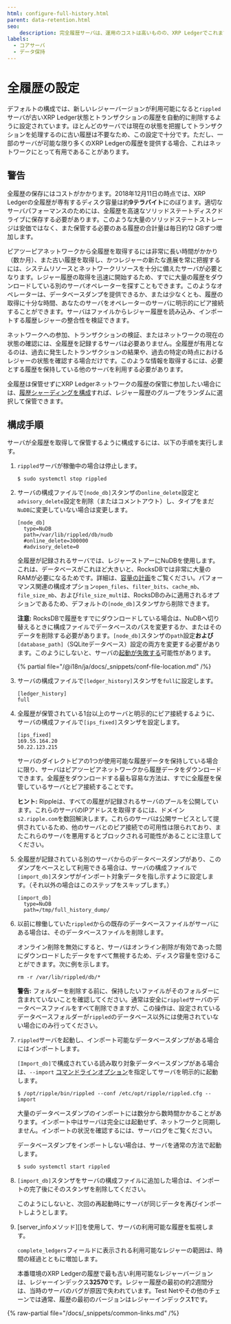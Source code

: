 ```yaml
---
html: configure-full-history.html
parent: data-retention.html
seo:
    description: 完全履歴サーバは、運用のコストは高いものの、XRP Ledgerでこれまでに発生したすべてのトランザクションの記録を提供します。
labels:
  - コアサーバ
  - データ保持
---
```

# 全履歴の設定

デフォルトの構成では、新しいレジャーバージョンが利用可能になると`rippled`サーバが古いXRP Ledger状態とトランザクションの履歴を自動的に削除するように設定されています。ほとんどのサーバでは現在の状態を把握してトランザクションを処理するのに古い履歴は不要なため、この設定で十分です。ただし、一部のサーバが可能な限り多くのXRP Ledgerの履歴を提供する場合、これはネットワークにとって有用であることがあります。

## 警告

全履歴の保存にはコストがかかります。2018年12月11日の時点では、XRP Ledgerの全履歴が専有するディスク容量は約**9テラバイト**にのぼります。適切なサーバパフォーマンスのためには、全履歴を高速なソリッドステートディスクドライブに保存する必要があります。このような大量のソリッドステートストレージは安価ではなく、また保管する必要のある履歴の合計量は毎日約12 GBずつ増加します。

ピアツーピアネットワークから全履歴を取得するには非常に長い時間がかかり（数か月）、また古い履歴を取得し、かつレジャーの新たな進展を常に把握するには、システムリソースとネットワークリソースを十分に備えたサーバが必要となります。レジャー履歴の取得を迅速に開始するため、すでに大量の履歴をダウンロードしている別のサーバオペレーターを探すこともできます。このようなオペレーターは、データベースダンプを提供できるか、または少なくとも、履歴の取得に十分な時間、あなたのサーバをオペレーターのサーバに明示的にピア接続することができます。サーバはファイルからレジャー履歴を読み込み、インポートする履歴レジャーの整合性を検証できます。

ネットワークへの参加、トランザクションの検証、またはネットワークの現在の状態の確認には、全履歴を記録するサーバは必要ありません。全履歴が有用となるのは、過去に発生したトランザクションの結果や、過去の特定の時点におけるレジャーの状態を確認する場合だけです。このような情報を取得するには、必要とする履歴を保持している他のサーバを利用する必要があります。

全履歴は保管せずにXRP Ledgerネットワークの履歴の保管に参加したい場合には、[履歴シャーディングを構成](configure-history-sharding.md)すれば、レジャー履歴のグループをランダムに選択して保管できます。

## 構成手順

サーバが全履歴を取得して保管するように構成するには、以下の手順を実行します。

1. `rippled`サーバが稼働中の場合は停止します。

    ```
    $ sudo systemctl stop rippled
    ```

0. サーバの構成ファイルで`[node_db]`スタンザの`online_delete`設定と`advisory_delete`設定を削除（またはコメントアウト）し、タイプをまだ`NuDB`に変更していない場合は変更します。

    ```
    [node_db]
      type=NuDB
      path=/var/lib/rippled/db/nudb
      #online_delete=300000
      #advisory_delete=0
    ```

    全履歴が記録されるサーバでは、レジャーストアーにNuDBを使用します。これは、データベースがこれほど大きいと、RocksDBでは非常に大量のRAMが必要になるためです。詳細は、[容量の計画](../../installation/capacity-planning.md)をご覧ください。パフォーマンス関連の構成オプション`open_files`、`filter_bits`、`cache_mb`、`file_size_mb`、および`file_size_mult`は、RocksDBのみに適用されるオプションであるため、デフォルトの`[node_db]`スタンザから削除できます。

    **注意:** RocksDBで履歴をすでにダウンロードしている場合は、NuDBへ切り替えるときに構成ファイルでデータベースのパスを変更するか、またはそのデータを削除する必要があります。`[node_db]`スタンザの`path`設定**および**`[database_path]`（SQLiteデータベース）設定の両方を変更する必要があります。このようにしないと、サーバの[起動が失敗する](../../troubleshooting/server-wont-start.md#状態dbエラー)可能性があります。

    {% partial file="/@i18n/ja/docs/_snippets/conf-file-location.md" /%}

0. サーバの構成ファイルで`[ledger_history]`スタンザを`full`に設定します。

    ```
    [ledger_history]
    full
    ```

0. 全履歴が保管されている1台以上のサーバと明示的にピア接続するように、サーバの構成ファイルで`[ips_fixed]`スタンザを設定します。

    ```
    [ips_fixed]
    169.55.164.20
    50.22.123.215
    ```

    サーバのダイレクトピアの1つが使用可能な履歴データを保持している場合に限り、サーバはピアツーピアネットワークから履歴データをダウンロードできます。全履歴をダウンロードする最も容易な方法は、すでに全履歴を保管しているサーバとピア接続することです。

    **ヒント:** Rippleは、すべての履歴が記録されるサーバのプールを公開しています。これらのサーバのIPアドレスを取得するには、ドメイン`s2.ripple.com`を数回解決します。これらのサーバは公開サービスとして提供されているため、他のサーバとのピア接続での可用性は限られており、またこれらのサーバを悪用するとブロックされる可能性があることに注意してください。

0. 全履歴が記録されている別のサーバからのデータベースダンプがあり、このダンプをベースとして利用できる場合は、サーバの構成ファイルで`[import_db]`スタンザがインポート対象データを指し示すように設定します。（それ以外の場合はこのステップをスキップします。）

    ```
    [import_db]
      type=NuDB
      path=/tmp/full_history_dump/
    ```

0. 以前に稼働していた`rippled`からの既存のデータベースファイルがサーバにある場合は、そのデータベースファイルを削除します。

    オンライン削除を無効にすると、サーバはオンライン削除が有効であった間にダウンロードしたデータをすべて無視するため、ディスク容量を空けることができます。次に例を示します。

    ```
    rm -r /var/lib/rippled/db/*
    ```

    **警告:** フォルダーを削除する前に、保持したいファイルがそのフォルダーに含まれていないことを確認してください。通常は安全に`rippled`サーバのデータベースファイルをすべて削除できますが、この操作は、設定されているデータベースフォルダーが`rippled`のデータベース以外には使用されていない場合にのみ行ってください。

0. `rippled`サーバを起動し、インポート可能なデータベースダンプがある場合にはインポートします。

    `[Import_db]`で構成されている読み取り対象データベースダンプがある場合は、`--import` [コマンドラインオプション](../../commandline-usage.md#デーモンモードのオプション)を指定してサーバを明示的に起動します。

    ```
    $ /opt/ripple/bin/rippled --conf /etc/opt/ripple/rippled.cfg --import
    ```

    大量のデータベースダンプのインポートには数分から数時間かかることがあります。インポート中はサーバは完全には起動せず、ネットワークと同期しません。インポートの状況を確認するには、サーバログをご覧ください。

    データベースダンプをインポートしない場合は、サーバを通常の方法で起動します。

    ```
    $ sudo systemctl start rippled
    ```

0. `[import_db]`スタンザをサーバの構成ファイルに追加した場合は、インポートの完了後にそのスタンザを削除してください。

    このようにしないと、次回の再起動時にサーバが同じデータを再びインポートしようとします。

0. [server_infoメソッド][]を使用して、サーバの利用可能な履歴を監視します。

    `complete_ledgers`フィールドに表示される利用可能なレジャーの範囲は、時間の経過とともに増加します。

    本番環境のXRP Ledgerの履歴で最も古い利用可能なレジャーバージョンは、レジャーインデックス**32570**です。レジャー履歴の最初の約2週間分は、当時のサーバのバグが原因で失われています。Test Netやその他のチェーンでは通常、履歴の最初のバージョンはレジャーインデックス**1**です。

{% raw-partial file="/docs/_snippets/common-links.md" /%}
